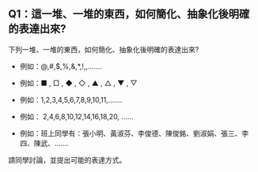 ## Q1：這一堆、一堆的東西，如何簡化、抽象化後明確的表達出來?

下列一堆、一堆的東西，如何簡化、抽象化後明確的表達出來?

* 例如：@,\#,$,%,&,\*,!,,.......

* 例如：■ , □ , ◆ , ◇ , ▲ , △ , ▼ , ▽

* 例如：1,2,3,4,5,6,7,8,9,10,11,.......

* 例如： 2,4,6,8,10,12,14,16,18,20,  ......

* 例如：班上同學有：張小明、黃淑芬、李俊德、陳俊銘、劉淑娟、張三、李四、陳武、.......

請同學討論，並提出可能的表達方式。



